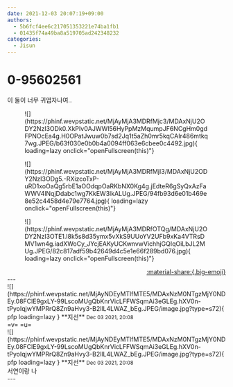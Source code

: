 ```yaml
---
date: 2021-12-03 20:07:19+09:00
authors:
  - 5b6fcf4ee6c217051353221e74ba1fb1
  - 01435f74a49ba8a519705ad242348232
categories:
  - Jisun
---
```


# 0-95602561

<div class="post-container" markdown="1">
<div class="content-container md-sidebar__scrollwrap" markdown="1">

이 둘이 너무 귀엽자나여..
<figure markdown="1">
![](https://phinf.wevpstatic.net/MjAyMjA3MDRfMjc3/MDAxNjU2ODY2NzI3ODk0.XkPIv0AJWWl56HyPpMzMqumpJF6NCgHm0gdFPNOcEa4g.H0OPatJwuw0b7sd2Jq1t5aZh0mr5kqCAIr486mtkq7wg.JPEG/b63f030e0b0b4a0094ff063e6cbee0c4492.jpg){ loading=lazy onclick="openFullscreen(this)"}
</figure>

<figure markdown="1">
![](https://phinf.wevpstatic.net/MjAyMjA3MDRfMjI3/MDAxNjU2ODY2NzI3ODg5.-RXizcoTxP-uRD1xoOaQg5rbE1aOOdqpOaRKbNX0Kg4g.jEdteR6gSyQxAzFaWWV4lNqjDdabc1wg7KkEW3lkALUg.JPEG/94fb93d6e01b469e8e52c4458d4e79e7764.jpg){ loading=lazy onclick="openFullscreen(this)"}
</figure>

<figure markdown="1">
![](https://phinf.wevpstatic.net/MjAyMjA3MDRfOTQg/MDAxNjU2ODY2NzI3OTE1.l8k5s8d35ymx5vXkS9UUoYV2UFb9xKa4VTRsDMV1wn4g.iadXWoCy_JYcjEAKyUCKwnvwVichhjGQIqOiLbJL2MUg.JPEG/82c817adf59b42649d4c5e1e66f289bd076.jpg){ loading=lazy onclick="openFullscreen(this)"}
</figure>


</div>
</div>

<div style="text-align: right;" markdown="1">
<a href="https://weverse.io/fromis9/fanpost/0-95602561" style="text-align: right;">:material-share:{.big-emoji}</a>
</div>
---

<div class="comments-container md-sidebar__scrollwrap" markdown="1">
<div class="comment" markdown="1">
<div class='id-container' markdown="1">
![](https://phinf.wevpstatic.net/MjAyNDEyMTlfMTE5/MDAxNzM0NTgzMjY0NDEy.08FClE9gxLY-99LscoMUgQbKnrVicLFFWSqmAi3eGLEg.hXV0n-tPyoIqjwYMPRrQ8Zn9aHvy3-B2llL4LWAZ_bEg.JPEG/image.jpg?type=s72){ pfp loading=lazy }
**<span class="artist">지선</span>** <small>Dec 03 2021, 20:08</small><br>
</div>
<div class='comment-body' markdown="1">
=v= =u=
</div>
</div>
<div class="comment" markdown="1">
<div class='id-container' markdown="1">
![](https://phinf.wevpstatic.net/MjAyNDEyMTlfMTE5/MDAxNzM0NTgzMjY0NDEy.08FClE9gxLY-99LscoMUgQbKnrVicLFFWSqmAi3eGLEg.hXV0n-tPyoIqjwYMPRrQ8Zn9aHvy3-B2llL4LWAZ_bEg.JPEG/image.jpg?type=s72){ pfp loading=lazy }
**<span class="artist">지선</span>** <small>Dec 03 2021, 20:08</small><br>
</div>
<div class='comment-body' markdown="1">
서연이랑 나
</div>
</div>
</div>
---
